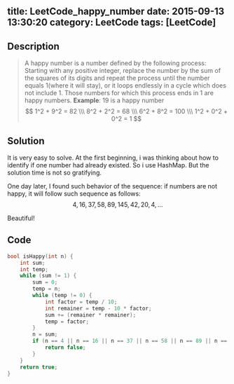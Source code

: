 title: LeetCode_happy_number
date: 2015-09-13 13:30:20
category: LeetCode
tags: [LeetCode]
---

## Description
> A happy number is a number defined by the following process: Starting with any positive integer, replace the number by the sum of the squares of its digits and repeat the process until the number equals 1(where it will stay), or it loops endlessly in a cycle which does not include 1. Those numbers for which this process ends in 1 are happy numbers.
> **Example**: 19 is a happy number
> $$
> 1^2 + 9^2 = 82 \\\
> 8^2 + 2^2 = 68 \\\
> 6^2 + 8^2 = 100 \\\
> 1^2 + 0^2 + 0^2 = 1
> $$

## Solution
It is very easy to solve. At the first beginning, i was thinking about how to identify if one number had already existed. So i use HashMap. But the solution time is not so gratifying.

One day later, I found such behavior of the sequence: if numbers are not happy, it will follow such sequence as follows:
$$
4, 16, 37, 58, 89, 145, 42, 20, 4, \ldots
$$

Beautiful!

## Code
``` c
bool isHappy(int n) {
    int sum;
    int temp;
    while (sum != 1) {
        sum = 0;
        temp = n;
        while (temp != 0) {
            int factor = temp / 10;
            int remainer = temp - 10 * factor;
            sum += (remainer * remainer);
            temp = factor;
        }
        n = sum;
        if (n == 4 || n == 16 || n == 37 || n == 58 || n == 89 || n == 145 || n == 42 || n == 20) {
            return false;
        }
    }
    return true;
}
```
